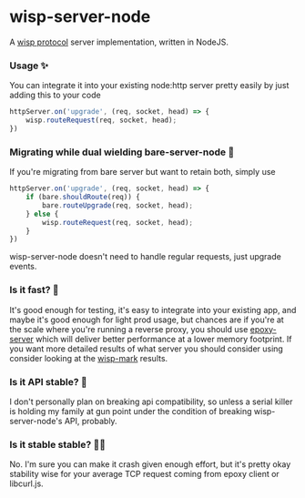 # wisp-server-node

A [wisp protocol](https://github.com/MercuryWorkshop/wisp-protocol) server implementation, written in NodeJS.

### Usage ✨

You can integrate it into your existing node:http server pretty easily by just adding this to your code 
```js
httpServer.on('upgrade', (req, socket, head) => {
    wisp.routeRequest(req, socket, head);
})
```

### Migrating while dual wielding bare-server-node 🤺

If you're migrating from bare server but want to retain both, simply use 
```js
httpServer.on('upgrade', (req, socket, head) => {
    if (bare.shouldRoute(req)) {
        bare.routeUpgrade(req, socket, head);
    } else {
        wisp.routeRequest(req, socket, head);
    }
})
```
wisp-server-node doesn't need to handle regular requests, just upgrade events.

### Is it fast? 🚀
It's good enough for testing, it's easy to integrate into your existing app, and maybe it's good enough for light prod usage, but chances are if you're at the scale where you're running a reverse proxy, you should use [epoxy-server](https://github.com/MercuryWorkshop/epoxy-tls) which will deliver better performance at a lower memory footprint. If you want more detailed results of what server you should consider using consider looking at the [wisp-mark](https://github.com/mercuryworkshop/wispmark?tab=readme-ov-file#current-results) results.

### Is it API stable? 🐎
I don't personally plan on breaking api compatibility, so unless a serial killer is holding my family at gun point under the condition of breaking wisp-server-node's API, probably.

### Is it stable stable? 🐎🐎
No. I'm sure you can make it crash given enough effort, but it's pretty okay stability wise for your average TCP request coming from epoxy client or libcurl.js.
